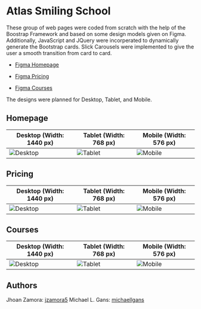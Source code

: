 # Atlas Smiling School

These group of web pages were coded from scratch with the help of the Boostrap Framework and based on some design models given on Figma.  Additionally, JavaScript and JQuery were incorperated to dynamically generate the Bootstrap cards. Slick Carousels were implemented to give the user a smooth transition from card to card.

- [Figma Homepage](https://www.figma.com/file/QYQqMYbdpAHL5xTclwJKSI/Homepage)

- [Figma Pricing](https://www.figma.com/file/KLAI53jdYpfFNEy0O79ymB/Pricing)

- [Figma Courses](https://www.figma.com/file/ivg3abH1HLmMayBgjGg1Qf/Courses)

The designs were planned for Desktop, Tablet, and Mobile.

## Homepage

| **Desktop (Width: 1440 px)** | **Tablet (Width: 768 px)** | **Mobile (Width: 576 px)** |
| --- | --- | --- |
| ![Desktop](https://i.ibb.co/pKGgC0J/Homepage-Desktop.png) | ![Tablet](https://i.ibb.co/6XBLwf9/Homepage-Tablet.png) | ![Mobile](https://i.ibb.co/NVBK21F/Homepage-Mobile.png) |

## Pricing

| **Desktop (Width: 1440 px)** | **Tablet (Width: 768 px)** | **Mobile (Width: 576 px)** |
| --- | --- | --- |
| ![Desktop](https://i.ibb.co/RvSJ2YS/Pricing-Desktop.png) | ![Tablet](https://i.ibb.co/Gkvsf0Y/Pricing-Tablet.png) | ![Mobile](https://i.ibb.co/6RwmYck/Pricing-Mobile.png) |

## Courses

| **Desktop (Width: 1440 px)** | **Tablet (Width: 768 px)** | **Mobile (Width: 576 px)** |
| --- | --- | --- |
| ![Desktop](https://i.ibb.co/y51S3HX/Courses-Desktop.png) | ![Tablet](https://i.ibb.co/28qK1g0/Courses-Tablet.png) | ![Mobile](https://i.ibb.co/f8zNgkx/Courses-Mobile.png) |

## Authors

Jhoan Zamora: [jzamora5](https://github.com/jzamora5)
Michael L. Gans: [michaellgans](https://github.com/michaellgans)

